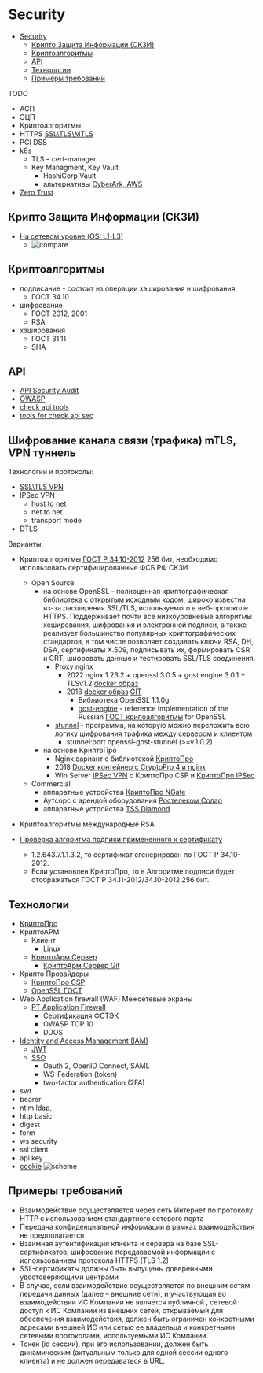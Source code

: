 # Security

- [Security](#security)
  - [Крипто Защита Информации (СКЗИ)](#крипто-защита-информации-скзи)
  - [Криптоалгоритмы](#криптоалгоритмы)
  - [API](#api)
  - [Технологии](#технологии)
  - [Примеры требований](#примеры-требований)

TODO

- АСП
- ЭЦП
- Криптоалгоритмы
- HTTPS [SSL\TLS\MTLS](../../technology/protocols.integration/tls.md)
- PCI DSS
- k8s
  - TLS – cert-manager
  - Key Managment, Key Vault
    - HashiCorp Vault 
    - альтернативы [CyberArk, AWS](https://datafloq.com/read/5-compelling-alternatives-hashicorp-vault/)
- [Zero Trust](https://t.me/ru_arc/136)

## Крипто Защита Информации (СКЗИ)

- [На сетевом уровне (OSI L1-L3)](https://systempb.ru/company/our-articles/vysokie-skorosti-sovremennykh-tsod-kak-vozmozhnosti-stanovyatsya-ogranicheniyami-i-chto-s-etim-delat/)
  - ![compare](https://systempb.ru/upload/medialibrary/e4a/4.jpg)

## Криптоалгоритмы

- подписание - состоит из операции хэширования и шифрования
  - ГОСТ 34.10
- шифрование
  - ГОСТ 2012, 2001
  - RSA
- хэширования
  - ГОСТ 31.11
  - SHA

## API

- [API Security Audit](https://docs.42crunch.com/latest/content/concepts/api_contract_security_audit.htm)
- [OWASP](https://42crunch.com/owasp-api-security-top-10/)
- [check api tools](https://platform.42crunch.com/)
- [tools for check api sec](https://github.com/arainho/awesome-api-security)

## Шифрование канала связи (трафика) mTLS, VPN туннель 

Технологии и протоколы:
- [SSL\TLS VPN](https://www.pvsm.ru/vpn/32300)  
- IPSec VPN
  - [host to net](https://habr.com/ru/articles/504484/)
  - net to net
  - transport mode
- DTLS

Варианты:

- Криптоалгоритмы [ГОСТ Р 34.10-2012](https://qsetup.ru/gost-vpn-chto-eto/) 256 бит, необходимо использовать сертифицированные ФСБ РФ СКЗИ 
  - Open Source
    - на основе OpenSSL - полноценная криптографическая библиотека с открытым исходным кодом, широко известна из-за расширения SSL/TLS, используемого в веб-протоколе HTTPS. Поддерживает почти все низкоуровневые алгоритмы хеширования, шифрования и электронной подписи, а также реализует большинство популярных криптографических стандартов, в том числе позволяет создавать ключи RSA, DH, DSA, сертификаты X.509, подписывать их, формировать CSR и CRT, шифровать данные и тестировать SSL/TLS соединения.        
      - Proxy nginx 
        - 2022 nginx 1.23.2 + openssl 3.0.5 + gost engine 3.0.1 + TLSv1.2 [docker образ](https://github.com/vheathen/docker-nginx-openssl3-gost)
        - 2018 [docker образ](https://habr.com/ru/articles/353534/) [GIT](https://github.com/rnixik/docker-openssl-gost)
          - Библиотека OpenSSL 1.1.0g 
          - [gost-engine](https://github.com/gost-engine/engine) - reference implementation of the Russian [ГОСТ крипоалгоритмы](https://github.com/gost-engine/engine/blob/master/README.prov.md) for OpenSSL
      - [stunnel](https://habr.com/ru/companies/aktiv-company/articles/477650/) - программа, на которую можно переложить всю логику шифрования трафика между сервером и клиентом
        - stunnel:port openssl-gost-stunnel (>=v.1.0.2)
    - на основе КриптоПро
      - Nginx вариант с библиотекой [КриптоПро](https://habr.com/ru/articles/353534/#comment_10757142)
      - 2018 [Docker контейнер с CryptoPro 4 и nginx](https://github.com/navyzet/crypto-proxy)
      - Win Server [IPSec VPN](https://itnan.ru/post.php?c=1&p=328770) с КриптоПро CSP и [КриптоПро IPSec](https://www.cryptopro.ru/products/ipsec/vpngost)
  - Commercial
    - аппаратные устройства [КриптоПро NGate](https://www.cryptopro.ru/products/ngate)
    - Аутсорс с арендой оборудования [Ростелеком Солар](https://rt-solar.ru/services/vpn/)
    - аппаратные устройства [TSS Diamond](https://qsetup.ru/gost-vpn-chto-eto/)
- Криптоалгоритмы международные RSA

- [Проверка алгоритма подписи примененного к сертификату](https://sysos.ru/?p=589)
  - 1.2.643.7.1.1.3.2, то сертификат сгенерирован по ГОСТ Р 34.10-2012. 
  - Если установлен КриптоПро, то в Алгоритме подписи будет отображаться ГОСТ Р 34.11-2012/34.10-2012 256 бит.

## Технологии

- [КриптоПро](https://www.cryptopro.ru/products/csp/compare#supported_algorithms)
- КриптоАРМ
  - Клиент
    - [Linux](https://cryptoarm.ru/documentation/kak-ustanovit-kriptoarm-gost-na-platformu-Linux)
  - [КриптоАрм Сервер](https://cryptoarm.ru/news/kriptoarm-server/)
    - [КриптоАрм Сервер Git](https://github.com/CryptoARM/CryptoARMGOST-Web)
- Крипто Провайдеры
  - [КриптоПро CSP](https://www.cryptopro.ru/products/csp/compare)
  - [OpenSSL ГОСТ](https://redos.red-soft.ru/base/manual/safe-redos/gost-in-openssl/)
- Web Application firewall (WAF) Межсетевые экраны
  - [PT Application Firewall](https://www.tadviser.ru/index.php/%D0%9F%D1%80%D0%BE%D0%B4%D1%83%D0%BA%D1%82:PT_Application_Firewall)
    - Сертификация ФСТЭК
    - OWASP TOP 10
    - DDOS
- [Identity and Access Management (IAM)](../system.class/iam.md)
  - [JWT](../../technology/jwt.md)
  - [SSO](../sso.md)
    - Oauth 2, OpenID Connect, SAML
    - WS-Federation (token)
    - two-factor authentication (2FA)
- swt
- bearer
- ntlm ldap,
- http basic
- digest
- form
- ws security
- ssl client
- api key
- [cookie](https://blog.bytebytego.com/i/86976622/token-cookie-session)
![scheme](https://blog.bytebytego.com/p/ep34-session-cookie-jwt-token-sso)

## Примеры требований

- Взаимодействие осуществляется через сеть Интернет по протоколу HTTP с использованием стандартного сетевого порта
- Передача конфиденциальной информации в рамках взаимодействия не предполагается
- Взаимная аутентификация клиента и сервера на базе SSL-сертификатов, шифрование передаваемой информации с использованием протокола HTTPS (TLS 1.2)
- SSL-сертификаты должны быть выпущены доверенными удостоверяющими центрами
- В случае, если взаимодействие осуществляется по внешним сетям передачи данных (далее – внешние сети), и участвующая во взаимодействии ИС Компании не является публичной , сетевой доступ к ИС Компании из внешних сетей, открываемый для обеспечения взаимодействия, должен быть ограничен конкретными адресами внешней ИС или сетью ее владельца  и конкретными сетевыми протоколами, используемыми ИС Компании.
- Токен (id сессии), при его использовании, должен быть динамическим (актуальным только для одной сессии одного клиента) и не должен передаваться в URL.

